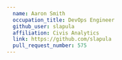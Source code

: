 ```yaml
---
  name: Aaron Smith
  occupation_title: DevOps Engineer
  github_user: slapula
  affiliation: Civis Analytics
  link: https://github.com/slapula
  pull_request_number: 575
---
```

